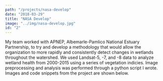 ```yaml
---
path: "/projects/nasa-develop"
date: "2018-03-29"
title: "NASA Develop"
image: "../img/nasa-develop.jpg"
id: "2"
---
```


My team worked with APNEP, Albemarle-Pamlico National Estuary Partnership, to try and develop a methodology that would allow the organization to more rapidly and consistently detect changes in wetlands throughout the watershed. We used Landsat-5, -7, and -8 data to analyze wetland health from 2000-2015 using a series of vegetation indicies. Image preprocessing and analysis was performed through a python script I wrote. Images and code snippets from the project are shown below.
